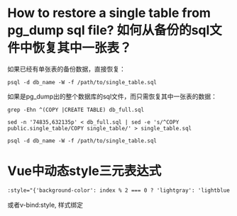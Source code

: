 # How to restore a single table from pg_dump sql file? 如何从备份的sql文件中恢复其中一张表？
如果已经有单张表的备份数据，直接恢复：

    psql -d db_name -W -f /path/to/single_table.sql 


如果是pg_dump出的整个数据库的sql文件，而只需恢复其中一张表的数据：

    grep -Ehn ^(COPY |CREATE TABLE) db_full.sql
    
    sed -n '74835,632135p' < db_full.sql | sed -e 's/^COPY public.single_table/COPY single_table/' > single_table.sql
    
    psql -d db_name -W -f /path/to/single_table.sql
    
    
# Vue中动态style三元表达式
```html
:style="{'background-color': index % 2 === 0 ? 'lightgray': 'lightblue'}" 
```

或者v-bind:style, 样式绑定